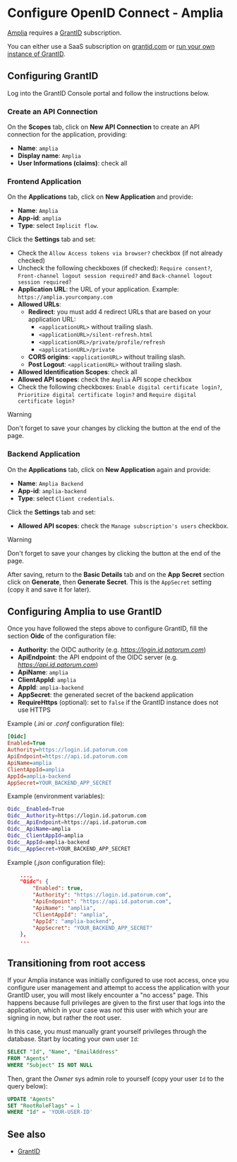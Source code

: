 ﻿# Configure OpenID Connect - Amplia

[Amplia](../index.md) requires a [GrantID](../../grant-id/index.md) subscription.

You can either use a SaaS subscription on [grantid.com](https://grantid.com/) or [run your own instance of GrantID](../../grant-id/on-premises/index.md).

## Configuring GrantID

Log into the GrantID Console portal and follow the instructions below.

### Create an API Connection

On the **Scopes** tab, click on **New API Connection** to create an API connection for the application, providing:

* **Name**: `amplia`
* **Display name**: `Amplia`
* **User Informations (claims)**: check all

### Frontend Application

On the **Applications** tab, click on **New Application** and provide:

* **Name**: `Amplia`
* **App-id**: `amplia`
* **Type**: select `Implicit flow`.

Click the **Settings** tab and set:

* Check the `Allow Access tokens via browser?` checkbox (if not already checked)
* Uncheck the following checkboxes (if checked): `Require consent?`, `Front-channel logout session required?` and `Back-channel logout session required?`
* **Application URL**: the URL of your application. Example: `https://amplia.yourcompany.com`
* **Allowed URLs**:
  * **Redirect**: you must add 4 redirect URLs that are based on your application URL:
    * `<applicationURL>` without trailing slash.
    * `<applicationURL>/silent-refresh.html`
    * `<applicationURL>/private/profile/refresh`
    * `<applicationURL>/private`
  * **CORS origins**: `<applicationURL>` without trailing slash.
  * **Post Logout**: `<applicationURL>` without trailing slash.
* **Allowed Identification Scopes**: check all
* **Allowed API scopes**: check the `Amplia` API scope checkbox
* Check the following checkboxes: `Enable digital certificate login?`, `Prioritize digital certificate login?` and `Require digital certificate login?`

> [!WARNING]
> Don't forget to save your changes by clicking the button at the end of the page.

### Backend Application

On the **Applications** tab, click on **New Application** again and provide:

* **Name**: `Amplia Backend`
* **App-id**: `amplia-backend`
* **Type**: select `Client credentials`.

Click the **Settings** tab and set:

* **Allowed API scopes**: check the `Manage subscription's users` checkbox.

> [!WARNING]
> Don't forget to save your changes by clicking the button at the end of the page.

After saving, return to the **Basic Details** tab and on the **App Secret** section click on **Generate**, then **Generate Secret**.
This is the `AppSecret` setting (copy it and save it for later).

## Configuring Amplia to use GrantID

Once you have followed the steps above to configure GrantID, fill the section **Oidc** of the configuration file:

* **Authority**: the OIDC authority (e.g. *https://login.id.patorum.com*)
* **ApiEndpoint**: the API endpoint of the OIDC server (e.g. *https://api.id.patorum.com*)
* **ApiName**: `amplia`
* **ClientAppId**: `amplia`
* **AppId**: `amplia-backend`
* **AppSecret**: the generated secret of the backend application
* **RequireHttps** (optional): set to `false` if the GrantID instance does not use HTTPS

Example (*.ini* or *.conf* configuration file):

```ini
[Oidc]
Enabled=True
Authority=https://login.id.patorum.com
ApiEndpoint=https://api.id.patorum.com
ApiName=amplia
ClientAppId=amplia
AppId=amplia-backend
AppSecret=YOUR_BACKEND_APP_SECRET
```

Example (environment variables):

```bash
Oidc__Enabled=True
Oidc__Authority=https://login.id.patorum.com
Oidc__ApiEndpoint=https://api.id.patorum.com
Oidc__ApiName=amplia
Oidc__ClientAppId=amplia
Oidc__AppId=amplia-backend
Oidc__AppSecret=YOUR_BACKEND_APP_SECRET
```

Example (*.json* configuration file):

```json
    ...,
    "Oidc": {
        "Enabled": true,
        "Authority": "https://login.id.patorum.com",
        "ApiEndpoint": "https://api.id.patorum.com",
        "ApiName": "amplia",
        "ClientAppId": "amplia",
        "AppId": "amplia-backend",
        "AppSecret": "YOUR_BACKEND_APP_SECRET"
    },
    ...
```

## Transitioning from root access

If your Amplia instance was initially configured to use root access, once you configure user management and attempt to access the application with your GrantID user,
you will most likely encounter a "no access" page. This happens because full privileges are given to the first user that logs into the application, which in your case
was *not* this user with which your are signing in now, but rather the root user.

In this case, you must manually grant yourself privileges through the database. Start by locating your own user `Id`:

```sql
SELECT "Id", "Name", "EmailAddress"
FROM "Agents"
WHERE "Subject" IS NOT NULL
```

Then, grant the *Owner* sys admin role to yourself (copy your user `Id` to the query below):

<!--
!! NOTE TO DOCUMENTERS !!

When copying the query below over to some other application, refer to the app's source code to check if, like Amplia, it has `RootRoles.Owner = 0`. Some applications
actually have `RootRoles.Owner = 1`. In such cases, the correct `RootRoleFlags` value on the query is actually **2** !
-->

```sql
UPDATE "Agents"
SET "RootRoleFlags" = 1
WHERE "Id" = 'YOUR-USER-ID'
```

## See also

* [GrantID](../../grant-id/index.md)
